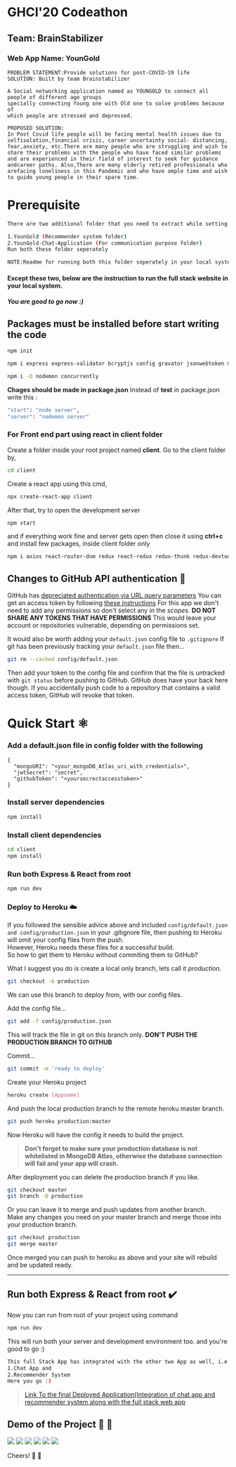 # GHCI'20 Codeathon
## Team: BrainStabilizer
### Web App Name: YounGold

```
PROBLEM STATEMENT:Provide solutions for post-COVID-19 life
SOLUTION: Built by team Brainstabilizer

A Social networking application named as YOUNGOLD to connect all people of different age groups
specially connecting Young one with Old one to solve problems because of
which people are stressed and depressed.

PROPOSED SOLUTION:
In Post Covid life people will be facing mental health issues due to selfisolation,financial crisis, career uncertainty social- distancing, fear,anxiety, etc.There are many people who are struggling and wish to share their problems with the people who have faced similar problems and are experienced in their field of interest to seek for guidance andcareer paths. Also,There are many elderly retired professionals who arefacing loneliness in this Pandemic and who have ample time and wish to guide young people in their spare time.

```

# Prerequisite

```bash
There are two additional folder that you need to extract while setting it up locally,

1.YounGold (Recommender system folder)
2.YounGold-Chat-Application (For communication purpose folder)
Run both these folder seperately

NOTE:Readme for running both this folder seperately in your local system is available inside it.
 ```
#### Except these two, below are the instruction to run the full stack website in your local system.
 
##### You are good to go now :)

## Packages must be installed before start writing the code


```bash
npm init
```

```bash
npm i express express-validator bcryptjs config gravator jsonwebtoken mongoose request
 ```

 ```bash
 npm i -D nodemon concurrently
 ```

**Chages should be made in package.json** Instead of **test** in package.json write this :

```bash
"start": "node server",
"server": "nodemon server"
```

### For Front end part using react in client folder

Create a folder inside your root project named **client**.
Go to the client folder by,

```bash
cd client
```

Create a react app using this cmd,

```bash
npx create-react-app client
```

After that, try to open the development server

```bash
npm start

```

and if everything work fine and server gets open then close it using **ctrl+c** and install few packages, inside client folder only

```bash
npm i axios react-router-dom redux react-redux redux-thunk redux-devtools-extension moment react-moment
```

## Changes to GitHub API authentication :octopus:


GitHub has [depreciated authentication via URL query parameters](https://developer.github.com/changes/2019-11-05-deprecated-passwords-and-authorizations-api/#authenticating-using-query-parameters)
You can get an access token by following [these instructions](https://help.github.com/en/github/authenticating-to-github/creating-a-personal-access-token-for-the-command-line)
For this app we don't need to add any permissions so don't select any in the _scopes_.
**DO NOT SHARE ANY TOKENS THAT HAVE PERMISSIONS**
This would leave your account or repositories vulnerable, depending on permissions set.

It would also be worth adding your `default.json` config file to `.gitignore`
If git has been previously tracking your `default.json` file then...

```bash
git rm --cached config/default.json
```

Then add your token to the config file and confirm that the file is untracked with `git status` before pushing to GitHub.
GitHub does have your back here though. If you accidentally push code to a repository that contains a valid access token, GitHub will revoke that token.

# Quick Start :atom_symbol:

### Add a default.json file in config folder with the following

```
{
  "mongoURI": "<your_mongoDB_Atlas_uri_with_credentials>",
  "jwtSecret": "secret",
  "githubToken": "<yoursecrectaccesstoken>"
}
```

### Install server dependencies

```bash
npm install
```

### Install client dependencies

```bash
cd client
npm install
```

### Run both Express & React from root

```bash
npm run dev
```

### Deploy to Heroku :cloud:	

If you followed the sensible advice above and included `config/default.json` `and config/production.json` in your .gitignore file, then pushing to Heroku will omit your config files from the push.  
However, Heroku needs these files for a successful build.  
So how to get them to Heroku without commiting them to GitHub?

What I suggest you do is create a local only branch, lets call it _production_.

```bash
git checkout -b production
```

We can use this branch to deploy from, with our config files.

Add the config file...

```bash
git add -f config/production.json
```

This will track the file in git on this branch only. **DON'T PUSH THE PRODUCTION BRANCH TO GITHUB**

Commit...

```bash
git commit -m 'ready to deploy'
```

Create your Heroku project

```bash
heroku create [Appname]
```

And push the local production branch to the remote heroku master branch.

```bash
git push heroku production:master
```

Now Heroku will have the config it needs to build the project.

> **Don't forget to make sure your production database is not whitelisted in MongoDB Atlas, otherwise the database connection will fail and your app will crash.**

After deployment you can delete the production branch if you like.

```bash
git checkout master
git branch -D production
```

Or you can leave it to merge and push updates from another branch.  
Make any changes you need on your master branch and merge those into your production branch.

```bash
git checkout production
git merge master
```

Once merged you can push to heroku as above and your site will rebuild and be updated ready.

---

## Run both Express & React from root :heavy_check_mark:

Now you can run from root of your project using command

```bash
npm run dev
```

This will run both your server and development environment too.
and you're good to go :)

```bash
This full Stack App has integrated with the other two App as well, i.e
1.Chat App and
2.Recommender System
Here you go :)
```
> [Link To the final Deployed Application(Integration of chat app and recommender system along with the full stack web app](https://youngold-app.herokuapp.com/)

## Demo of the Project :rocket: :100:
![](https://github.com/Puja7629/GHCI-20_CODEATHON_YounGold_/blob/master/images/aa.PNG)
![](https://github.com/Puja7629/GHCI-20_CODEATHON_YounGold_/blob/master/images/f.PNG)
![](https://github.com/Puja7629/GHCI-20_CODEATHON_YounGold_/blob/master/images/b.PNG)
![](https://github.com/Puja7629/GHCI-20_CODEATHON_YounGold_/blob/master/images/a.PNG)
![](https://github.com/Puja7629/GHCI-20_CODEATHON_YounGold_/blob/master/images/d.PNG)
![](https://github.com/Puja7629/GHCI-20_CODEATHON_YounGold_/blob/master/images/e.PNG)






Cheers! :rocket: :100:	
